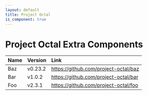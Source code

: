 ```yaml
---
layout: default
title: Project Octal
is_component: true
---
```


# Project Octal Extra Components

| Name                   | Version       | Link                                                                 |
|:-----------------------|:--------------|:---------------------------------------------------------------------|
| Baz      | v0.23.2       | https://github.com/project-octal/baz |
| Bar           | v1.0.2        | https://github.com/project-octal/bar   |
| Foo                | v2.3.1        | https://github.com/project-octal/foo        |